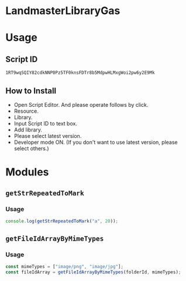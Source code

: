 # LandmasterLibraryGas

# Usage

## Script ID

```
1RT9wqSQIY82cdkNNP0Pz5TF0knsFDTr8b5MdpwHLMxgWoi2pw6y2E9Mk
```

## How to Install

- Open Script Editor. And please operate follows by click.
- Resource.
- Library.
- Input Script ID to text box.
- Add library.
- Please select latest version.
- Developer mode ON. (If you don't want to use latest version, please select others.)

# Modules

## `getStrRepeatedToMark`

### Usage

```javascript
console.log(getStrRepeatedToMark("a", 20));
```

## `getFileIdArrayByMimeTypes`

### Usage

```javascript
const mimeTypes = ["image/png", "image/jpg"];
const fileIdArray = getFileIdArrayByMimeTypes(folderId, mimeTypes);
```

